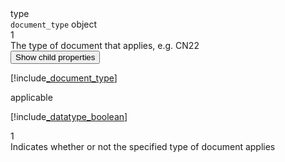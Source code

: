 <div class="property">
    <div class="name">type</div>
    <div class="type"><code>document_type</code> object</div>
    <div class="occurs">1</div>
    <div class="description">The type of document that applies, e.g. CN22</div>
    <div class="dropdown"> 
        <button onclick="dropFunction(this)">Show child properties</button>
        <div class="dropdown-content">

[!include[_document_type](_document_type.md)]
</div>
    </div>    
</div>
<div class="property">
    <div class="name">applicable</div>
    <div class="type">

[!include[_datatype_boolean](_datatype_boolean.md)]
</div>
    <div class="occurs">1</div>
    <div class="description">Indicates whether or not the specified type of document applies</div>
</div>